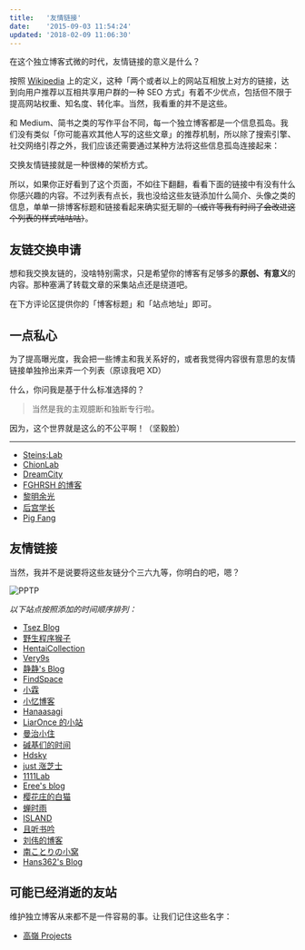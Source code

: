 ```yaml
---
title:   '友情链接'
date:    '2015-09-03 11:54:24'
updated: '2018-02-09 11:06:30'
---
```


在这个独立博客式微的时代，友情链接的意义是什么？

按照 [Wikipedia](https://zh.wikipedia.org/wiki/%E5%8F%8B%E6%83%85%E9%93%BE%E6%8E%A5) 上的定义，这种「两个或者以上的网站互相放上对方的链接，达到向用户推荐以互相共享用户群的一种 SEO 方式」有着不少优点，包括但不限于提高网站权重、知名度、转化率。当然，我看重的并不是这些。

和 Medium、简书之类的写作平台不同，每一个独立博客都是一个信息孤岛。我们没有类似「你可能喜欢其他人写的这些文章」的推荐机制，所以除了搜索引擎、社交网络引荐之外，我们应该还需要通过某种方法将这些信息孤岛连接起来：

交换友情链接就是一种很棒的架桥方式。

所以，如果你正好看到了这个页面，不如往下翻翻，看看下面的链接中有没有什么你感兴趣的内容。不过列表有点长，我也没给这些友链添加什么简介、头像之类的信息，单单一排博客标题和链接看起来确实挺无聊的~~（或许等我有时间了会改进这个列表的样式咕咕咕）~~。

## 友链交换申请

想和我交换友链的，没啥特别需求，只是希望你的博客有足够多的**原创、有意义**的内容。那种塞满了转载文章的采集站点还是绕道吧。

在下方评论区提供你的「博客标题」和「站点地址」即可。

## 一点私心

为了提高曝光度，我会把一些博主和我关系好的，或者我觉得内容很有意思的友情链接单独拎出来弄一个列表（原谅我吧 XD）

什么，你问我是基于什么标准选择的？

> 当然是我的主观臆断和独断专行啦。

因为，这个世界就是这么的不公平啊！（坚毅脸）

--------

* [Steins;Lab](http://steinslab.xyz)
* [ChionLab](https://blog.chionlab.moe/)
* [DreamCity](https://www.littleqiu.net/)
* [FGHRSH 的博客](https://www.fghrsh.net/)
* [黎明余光](https://blog.lim-light.com/)
* [后宫学长](https://haremu.com/)
* [Pig Fang](https://blog.gplane.win/)

## 友情链接

当然，我并不是说要将这些友链分个三六九等，你明白的吧，嗯？

![PPTP](https://img.blessing.studio/images/2018/02/09/f66.png)

_以下站点按照添加的时间顺序排列：_

* [Tsez Blog](https://blog.tse.moe/)
* [野生程序猴子](https://ljason.cn/)
* [HentaiCollection](https://hencolle.com/)
* [Very9s](http://very9s.net/)
* [静静's Blog](https://kernel.moe/)
* [FindSpace](https://www.findhao.net/)
* [小霖](https://xiaolin.in/)
* [小忆博客](http://blog.iiwo.vip/)
* [Hanaasagi](https://blog.dreamfever.me/)
* [LiarOnce 的小站](https://www.liaronce.win)
* [曼治小住](https://www.mtxz.org/)
* [碱基们的时间](http://nanguage.org/)
* [Hdsky](https://hdsky.pw/)
* [just 涨芝士](http://cheesekun.top/)
* [1111Lab](https://1111lab.org/)
* [Eree's blog](http://ereebay.me/)
* [樱花庄的白猫](https://2heng.xin)
* [蝉时雨](https://chanshiyu.com/)
* [ISLAND](http://youngxhui.github.io/)
* [且听书吟](https://yufan.me/)
* [刘伟的博客](https://darrenliuwei.com/)
* [南ことりの小窝](https://kotori.net/)
* [Hans362's Blog](https://www.hans362.me/)

## 可能已经消逝的友站

维护独立博客从来都不是一件容易的事。让我们记住这些名字：

* [高嶺 Projects](http://www.takanenote.com/)
